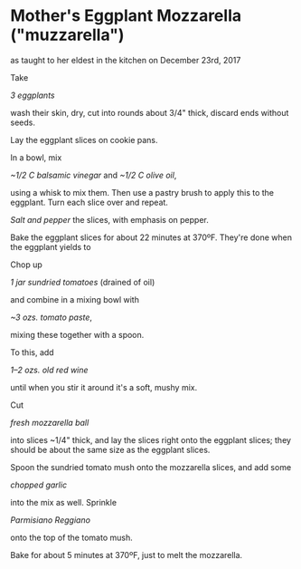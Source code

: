 # Mother's Eggplant Mozzarella ("muzzarella")
as taught to her eldest in the kitchen on December 23rd, 2017

Take

*3 eggplants*

wash their skin, dry, cut into rounds about 3/4" thick, discard ends without seeds.

Lay the eggplant slices on cookie pans. 

In a bowl, mix

*~1/2 C balsamic vinegar* and
*~1/2 C olive oil*,

using a whisk to mix them. Then use a pastry brush to apply this to the eggplant. Turn each slice over and repeat.

*Salt and pepper* the slices, with emphasis on pepper.

Bake the eggplant slices for about 22 minutes at 370ºF. They're done when the eggplant yields to 

Chop up

*1 jar sundried tomatoes* (drained of oil)

and combine in a mixing bowl with

*~3 ozs. tomato paste*,

mixing these together with a spoon.

To this, add

*1–2 ozs. old red wine*

until when you stir it around it's a soft, mushy mix.

Cut 

*fresh mozzarella ball* 

into slices ~1/4" thick, and lay the slices right onto the eggplant slices; they should be about the same size as the eggplant slices.

Spoon the sundried tomato mush onto the mozzarella slices, and add some

*chopped garlic*

into the mix as well. Sprinkle

*Parmisiano Reggiano*

onto the top of the tomato mush.

Bake for about 5 minutes at 370ºF, just to melt the mozzarella.